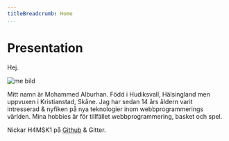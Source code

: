 ```yaml
---
titleBreadcrumb: Home
...
```

Presentation
===============================

Hej.

![me bild](img/me.jpg)


Mitt namn är Mohammed Alburhan. Född i Hudiksvall, Hälsingland men uppvuxen i Kristianstad, Skåne.
Jag har sedan 14 års åldern varit intresserad &amp; nyfiken på nya teknologier inom webbprogrammerings världen.
Mina hobbies är för tillfället webbprogrammering, basket och spel.

Nickar H4MSK1 på [Github](https://github.com/H4MSK1) &amp; Gitter.
